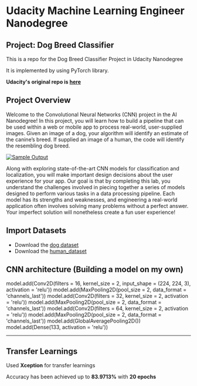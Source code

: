 # Udacity Machine Learning Engineer Nanodegree

## Project: Dog Breed Classifier

This is a repo for the Dog Breed Classifier Project  in Udacity Nanodegree

It is implemented by using PyTorch library.

**Udacity's original repo is [here](https://github.com/udacity/deep-learning-v2-pytorch/tree/master/project-dog-classification)**



## Project Overview

Welcome to the Convolutional Neural Networks (CNN) project in the AI  Nanodegree! In this project, you will learn how to build a pipeline that  can be used within a web or mobile app to process real-world,  user-supplied images.  Given an image of a dog, your algorithm will  identify an estimate of the canine’s breed.  If supplied an image of a  human, the code will identify the resembling dog breed.

[![Sample Output](https://github.com/udacity/deep-learning-v2-pytorch/raw/master/project-dog-classification/images/sample_dog_output.png)](https://github.com/udacity/deep-learning-v2-pytorch/blob/master/project-dog-classification/images/sample_dog_output.png)

Along with exploring state-of-the-art CNN models for classification  and localization, you will make important design decisions about the  user experience for your app.  Our goal is that by completing this lab,  you understand the challenges involved in piecing together a series of  models designed to perform various tasks in a data processing pipeline.   Each model has its strengths and weaknesses, and engineering a  real-world application often involves solving many problems without a  perfect answer.  Your imperfect solution will nonetheless create a fun  user experience!



## Import Datasets

* Download the [dog dataset](https://s3-us-west-1.amazonaws.com/udacity-aind/dog-project/dogImages.zip)
* Download the [human_dataset](https://s3-us-west-1.amazonaws.com/udacity-aind/dog-project/lfw.zip)



## CNN architecture (Building a model on my own)

model.add(Conv2D(filters = 16, kernel_size = 2, input_shape = (224, 224, 3), activation = 'relu'))
model.add(MaxPooling2D(pool_size = 2, data_format = 'channels_last'))
model.add(Conv2D(filters = 32, kernel_size = 2, activation = 'relu'))
model.add(MaxPooling2D(pool_size = 2, data_format = 'channels_last'))
model.add(Conv2D(filters = 64, kernel_size = 2, activation = 'relu'))
model.add(MaxPooling2D(pool_size = 2, data_format = 'channels_last'))
model.add(GlobalAveragePooling2D())
model.add(Dense(133, activation = 'relu'))

-----


## Transfer Learnings

Used **Xception** for transfer learnings


Accuracy has been achieved up to **83.9713%** with **20 epochs**
